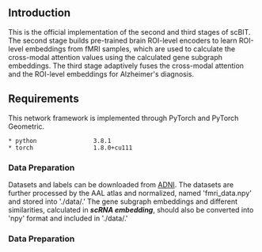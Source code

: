 ## Introduction
This is the official implementation of the second and third stages of scBIT. 
The second stage builds pre-trained brain ROI-level encoders to learn ROI-level embeddings from fMRI samples, which are used to calculate the cross-modal attention values using the calculated gene subgraph embeddings. 
The third stage adaptively fuses the cross-modal attention and the ROI-level embeddings for Alzheimer's diagnosis.

## Requirements

This network framework is implemented through PyTorch and PyTorch Geometric.

```
* python                3.8.1
* torch                 1.8.0+cu111
```


### Data Preparation
Datasets and labels can be downloaded from [ADNI](https://adni.loni.usc.edu/). The datasets are further processed by the AAL atlas and normalized, named 'fmri_data.npy' and stored into './data/.' The gene subgraph embeddings and different similarities, calculated in **_scRNA embedding_**, should also be converted into 'npy' format and included in './data/.'

### Data Preparation

